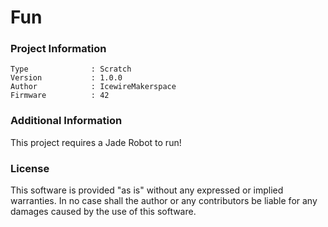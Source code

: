 Fun
================



### Project Information
```
Type              : Scratch
Version           : 1.0.0
Author            : IcewireMakerspace
Firmware          : 42
```

### Additional Information
This project requires a Jade Robot to run!

### License
This software is provided "as is" without any expressed or implied warranties.  In no case shall the author or any contributors be liable for any damages caused by the use of this software.

